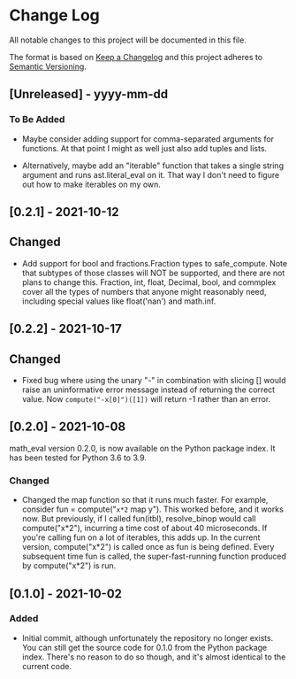 # Change Log
All notable changes to this project will be documented in this file.
 
The format is based on [Keep a Changelog](http://keepachangelog.com/)
and this project adheres to [Semantic Versioning](http://semver.org/).
 
## [Unreleased] - yyyy-mm-dd
 
### To Be Added

- Maybe consider adding support for comma-separated arguments for functions.
At that point I might as well just also add tuples and lists.

- Alternatively, maybe add an "iterable" function that takes a single string
argument and runs ast.literal_eval on it. That way I don't need to figure out
how to make iterables on my own.

## [0.2.1] - 2021-10-12

## Changed
- Add support for bool and fractions.Fraction types to safe_compute.
Note that subtypes of those classes will NOT be supported, and there are
not plans to change this. Fraction, int, float, Decimal, bool, and commplex
cover all the types of numbers that anyone might reasonably need, 
including special values like float('nan') and math.inf.


## [0.2.2] - 2021-10-17

## Changed
- Fixed bug where using the unary "-" in combination with slicing \[\]
would raise an uninformative error message instead of returning the
correct value. Now `compute("-x[0]")([1])` will return -1 rather than an error.


## [0.2.0] - 2021-10-08
  
math_eval version 0.2.0, is now available on the Python package index. It has 
been tested for Python 3.6 to 3.9.
 
### Changed

- Changed the map function so that it runs much faster.
For example, consider fun = compute("``x*2`` map y").
This worked before, and it works now.
But previously, if I called fun(itbl), resolve_binop would call compute("x\*2"),
incurring a time cost of about 40 microseconds.
If you're calling fun on a lot of iterables, this adds up.
In the current version, compute("x\*2") is called once as fun is being defined.
Every subsequent time fun is called, the super-fast-running function produced
by compute("x\*2") is run.


## [0.1.0] - 2021-10-02
 
### Added

- Initial commit, although unfortunately the repository no longer exists.
You can still get the source code for 0.1.0 from the Python package index.
There's no reason to do so though, and it's almost identical to the current
code.